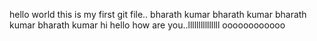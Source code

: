 hello world this is my first git file..
bharath kumar 
bharath kumar
bharath kumar
bharath kumar
hi hello how are you..lllllllllllllll
oooooooooooo
